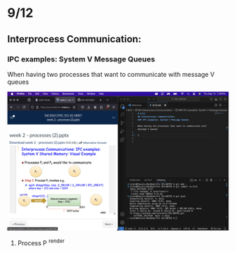 # 9/12
## Interprocess Communication: 
### IPC examples: System V Message Queues

When having two processes that want to communicate with message V queues

![alt text](image.png)
1. Process P
<sup>render</sup> 